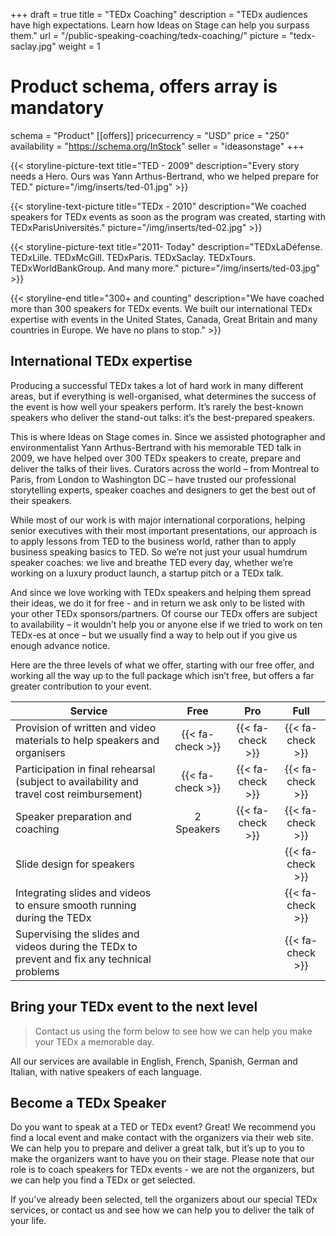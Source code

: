 +++
draft			= true
title			= "TEDx Coaching"
description		= "TEDx audiences have high expectations. Learn how Ideas on Stage can help you surpass them."
url				= "/public-speaking-coaching/tedx-coaching/"
picture			= "tedx-saclay.jpg"
weight			= 1

# Product schema, offers array is mandatory
schema			= "Product"
[[offers]]
	pricecurrency	= "USD"
	price			= "250"
	availability		= "https://schema.org/InStock"
	seller			= "ideasonstage"
+++

{{< storyline-picture-text title="TED - 2009" description="Every story needs a Hero. Ours was Yann Arthus-Bertrand, who we helped prepare for TED." picture="/img/inserts/ted-01.jpg" >}}

{{< storyline-text-picture title="TEDx - 2010" description="We coached speakers for TEDx events as soon as the program was created, starting with TEDxParisUniversités." picture="/img/inserts/ted-02.jpg" >}}

{{< storyline-picture-text title="2011- Today" description="TEDxLaDéfense. TEDxLille. TEDxMcGill. TEDxParis. TEDxSaclay. TEDxTours. TEDxWorldBankGroup. And many more." picture="/img/inserts/ted-03.jpg" >}}

{{< storyline-end title="300+ and counting" description="We have coached more than 300 speakers for TEDx events. We built our international TEDx expertise with events in the United States, Canada, Great Britain and many countries in Europe. We have no plans to stop." >}}

## International TEDx expertise
Producing a successful TEDx takes a lot of hard work in many different areas, but if everything is well-organised, what determines the success of the event is how well your speakers perform. It’s rarely the best-known speakers who deliver the stand-out talks: it’s the best-prepared speakers.

This is where Ideas on Stage comes in. Since we assisted photographer and environmentalist Yann Arthus-Bertrand with his memorable TED talk in 2009, we have helped over 300 TEDx speakers to create, prepare and deliver the talks of their lives. Curators across the world – from Montreal to Paris, from London to Washington DC – have trusted our professional storytelling experts, speaker coaches and designers to get the best out of their speakers.

While most of our work is with major international corporations, helping senior executives with their most important presentations, our approach is to apply lessons from TED to the business world, rather than to apply business speaking basics to TED. So we’re not just your usual humdrum speaker coaches: we live and breathe TED every day, whether we’re working on a luxury product launch, a startup pitch or a TEDx talk.

And since we love working with TEDx speakers and helping them spread their ideas, we do it for free - and in return we ask only to be listed with your other TEDx sponsors/partners. Of course our TEDx offers are subject to availability – it wouldn’t help you or anyone else if we tried to work on ten TEDx-es at once – but we usually find a way to help out if you give us enough advance notice.

Here are the three levels of what we offer, starting with our free offer, and working all the way up to the full package which isn’t free, but offers a far greater contribution to your event.

| Service        | Free | Pro  | Full |
| -------------- |:----:|:----:|:----:|
| Provision of written and video materials to help speakers and organisers | {{< fa-check >}}  | {{< fa-check >}} | {{< fa-check >}} |
| Participation in final rehearsal (subject to availability and travel cost reimbursement) | {{< fa-check >}}  | {{< fa-check >}}  | {{< fa-check >}} |
| Speaker preparation and coaching | 2 Speakers | {{< fa-check >}} | {{< fa-check >}} |
| Slide design for speakers |     |     | {{< fa-check >}} |
| Integrating slides and videos to ensure smooth running during the TEDx |     |     | {{< fa-check >}} |
| Supervising the slides and videos during the TEDx to prevent and fix any technical problems |     |     | {{< fa-check >}} |

## Bring your TEDx event to the next level

> Contact us using the form below to see how we can help you make your TEDx a memorable day. 

All our services are available in English, French, Spanish, German and Italian, with native speakers of each language.

## Become a TEDx Speaker

Do you want to speak at a TED or TEDx event? Great! We recommend you find a local event and make contact with the organizers via their web site. We can help you to prepare and deliver a great talk, but it’s up to you to make the organizers want to have you on their stage. Please note that our role is to coach speakers for TEDx events - we are not the organizers, but we can help you find a TEDx or get selected.

If you’ve already been selected, tell the organizers about our special TEDx services, or contact us and see how we can help you to deliver the talk of your life.

